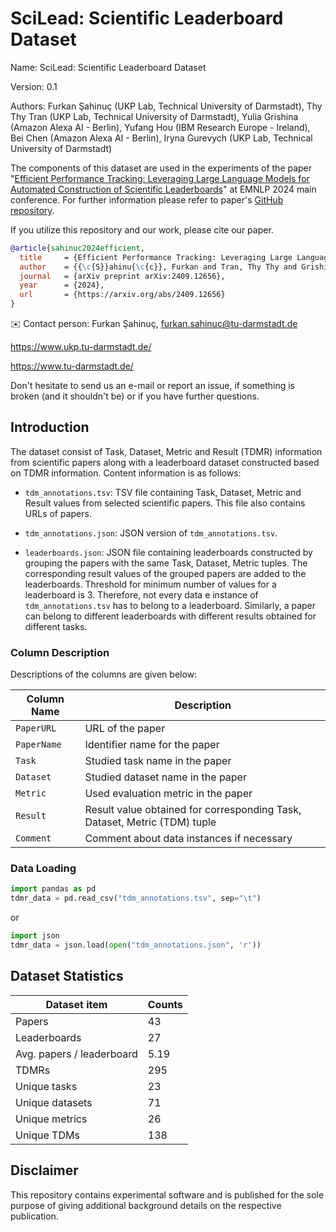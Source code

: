 # SciLead: Scientific Leaderboard Dataset

Name: SciLead: Scientific Leaderboard Dataset

Version: 0.1

Authors: Furkan Şahinuç (UKP Lab, Technical University of Darmstadt), Thy Thy Tran (UKP Lab, Technical University of Darmstadt), Yulia Grishina (Amazon Alexa AI - Berlin), Yufang Hou (IBM Research Europe - Ireland), Bei Chen (Amazon Alexa AI - Berlin), Iryna Gurevych (UKP Lab, Technical University of Darmstadt)

The components of this dataset are used in the experiments of the paper "[Efficient Performance Tracking: Leveraging Large Language Models for Automated Construction of Scientific Leaderboards](https://arxiv.org/abs/2409.12656)" at EMNLP 2024 main conference. For further information please refer to paper's [GitHub repository](https://github.com/UKPLab/leaderboard-generation).

If you utilize this repository and our work, please cite our paper.

```bibtex
@article{sahinuc2024efficient,
  title     = {Efficient Performance Tracking: Leveraging Large Language Models for Automated Construction of Scientific Leaderboards},
  author    = {{\c{S}}ahinu{\c{c}}, Furkan and Tran, Thy Thy and Grishina, Yulia and Hou, Yufang and Chen, Bei and Gurevych, Iryna},
  journal   = {arXiv preprint arXiv:2409.12656},
  year      = {2024},
  url       = {https://arxiv.org/abs/2409.12656}
}
```

✉️ Contact person: Furkan Şahinuç, [furkan.sahinuc@tu-darmstadt.de](mailto:furkan.sahinuc@tu-darmstadt.de)

https://www.ukp.tu-darmstadt.de/

https://www.tu-darmstadt.de/

Don't hesitate to send us an e-mail or report an issue, if something is broken (and it shouldn't be) or if you have further questions.

## Introduction

The dataset consist of Task, Dataset, Metric and Result (TDMR) information from scientific papers along with a leaderboard dataset constructed based on TDMR information. Content information is as follows:

* ```tdm_annotations.tsv```: TSV file containing Task, Dataset, Metric and Result values from selected scientific papers. This file also contains URLs of papers. 


* ```tdm_annotations.json```: JSON version of ```tdm_annotations.tsv```.


* ```leaderboards.json```: JSON file containing leaderboards constructed by grouping the papers with the same Task, Dataset, Metric tuples. The corresponding result values of the grouped papers are added to the leaderboards. Threshold for minimum number of values for a leaderboard is 3. Therefore, not every data e instance of ```tdm_annotations.tsv``` has to belong to a leaderboard. Similarly, a paper can belong to different leaderboards with different results obtained for different tasks.

### Column Description

Descriptions of the columns are given below:

| Column Name     | Description                                                               |
|-----------------|---------------------------------------------------------------------------|
| ```PaperURL```  | URL of the paper                                                          |
| ```PaperName``` | Identifier name for the paper                                             |
| ```Task```      | Studied task name in the paper                                            |
| ```Dataset```   | Studied dataset name in the paper                                         |
| ```Metric```    | Used evaluation metric  in the paper                                      |
| ```Result```    | Result value obtained for corresponding Task, Dataset, Metric (TDM) tuple |
| ```Comment```   | Comment about data instances if necessary                                 |

### Data Loading

```python
import pandas as pd
tdmr_data = pd.read_csv("tdm_annotations.tsv", sep="\t")
```
or

```python
import json
tdmr_data = json.load(open("tdm_annotations.json", 'r'))
```

## Dataset Statistics

| Dataset item              | Counts |
|---------------------------|--------|
| Papers                    | 43     |
| Leaderboards              | 27     |
| Avg. papers / leaderboard | 5.19   |
| TDMRs                     | 295    |
| Unique tasks              | 23     |
| Unique datasets           | 71     |
| Unique metrics            | 26     |
| Unique TDMs               | 138    |

## Disclaimer

This repository contains experimental software and is published for the sole purpose of giving additional background details on the respective publication. 
